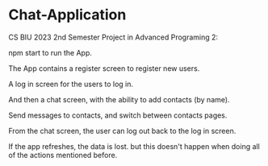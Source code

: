 # Chat-Application
CS BIU 2023 2nd Semester Project in Advanced Programing 2:

npm start to run the App.

The App contains a register screen to register new users.

A log in screen for the users to log in.

And then a chat screen, with the ability to add contacts (by name).

Send messages to contacts, and switch between contacts pages.

From the chat screen, the user can log out back to the log in screen.

If the app refreshes, the data is lost. but this doesn't happen when doing all of the actions mentioned before.
